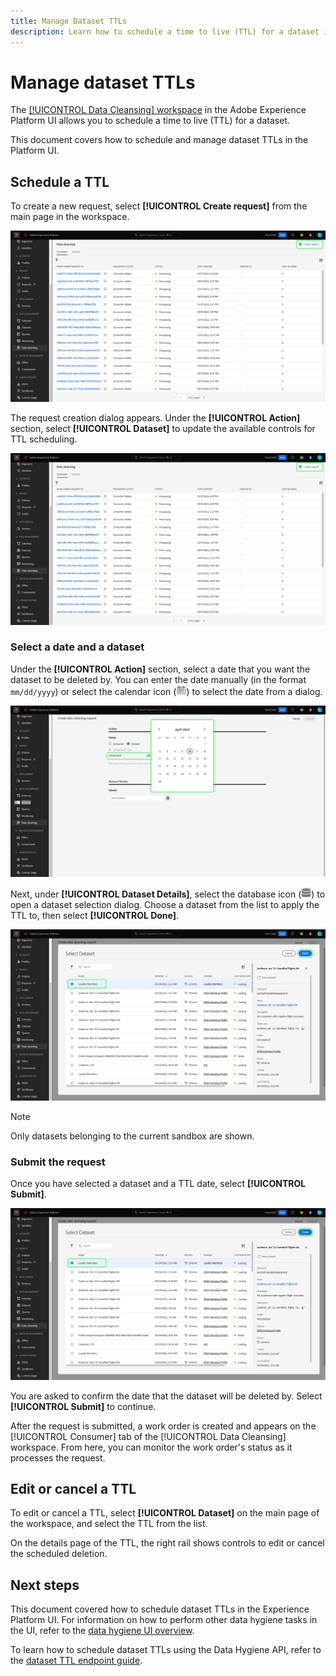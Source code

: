 ```yaml
---
title: Manage Dataset TTLs
description: Learn how to schedule a time to live (TTL) for a dataset in the Adobe Experience Platform UI.
---
```

# Manage dataset TTLs

The [[!UICONTROL Data Cleansing] workspace](./overview.md) in the Adobe Experience Platform UI allows you to schedule a time to live (TTL) for a dataset.

This document covers how to schedule and manage dataset TTLs in the Platform UI.

## Schedule a TTL

To create a new request, select **[!UICONTROL Create request]** from the main page in the workspace.

![Image showing the [!UICONTROL Create request] button being selected](../images/ui/ttl/create-request-button.png)

The request creation dialog appears. Under the **[!UICONTROL Action]** section, select **[!UICONTROL Dataset]** to update the available controls for TTL scheduling.

![Image showing the [!UICONTROL Dataset] option selected](../images/ui/ttl/create-request-button.png)

### Select a date and a dataset

Under the **[!UICONTROL Action]** section, select a date that you want the dataset to be deleted by. You can enter the date manually (in the format `mm/dd/yyyy`) or select the calendar icon (![Image of the calendar icon](../images/ui/ttl/calendar-icon.png)) to select the date from a dialog.

![Image showing an expiration date being set for the TTL](../images/ui/ttl/select-date.png)

Next, under **[!UICONTROL Dataset Details]**, select the database icon (![Image of the database icon](../images/ui/ttl/database-icon.png)) to open a dataset selection dialog. Choose a dataset from the list to apply the TTL to, then select **[!UICONTROL Done]**.

![Image showing a dataset being selected](../images/ui/ttl/select-dataset.png)

>[!NOTE]
>
>Only datasets belonging to the current sandbox are shown.

### Submit the request

Once you have selected a dataset and a TTL date, select **[!UICONTROL Submit]**.

![Image showing the [!UICONTROL Submit] button being selected](../images/ui/ttl/select-dataset.png)

You are asked to confirm the date that the dataset will be deleted by. Select **[!UICONTROL Submit]** to continue.

After the request is submitted, a work order is created and appears on the [!UICONTROL Consumer] tab of the [!UICONTROL Data Cleansing] workspace. From here, you can monitor the work order's status as it processes the request.

## Edit or cancel a TTL

To edit or cancel a TTL, select **[!UICONTROL Dataset]** on the main page of the workspace, and select the TTL from the list.

On the details page of the TTL, the right rail shows controls to edit or cancel the scheduled deletion.

## Next steps

This document covered how to schedule dataset TTLs in the Experience Platform UI. For information on how to perform other data hygiene tasks in the UI, refer to the [data hygiene UI overview](./overview.md).

To learn how to schedule dataset TTLs using the Data Hygiene API, refer to the [dataset TTL endpoint guide](../api/ttl.md).
